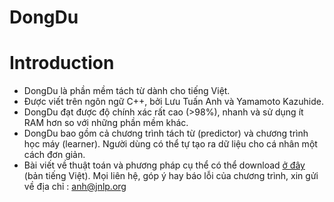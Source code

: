 DongDu
=======================

# Introduction
- DongDu là phần mềm tách từ dành cho tiếng Việt.
- Được viết trên ngôn ngữ C++, bởi Lưu Tuấn Anh và Yamamoto Kazuhide.
- DongDu đạt được độ chính xác rất cao (>98%), nhanh và sử dụng ít RAM hơn so với những phần mềm khác.
- DongDu bao gồm cả chương trình tách từ (predictor) và chương trình học máy (learner). Người dùng có thể tự tạo ra dữ liệu cho cá nhân một cách đơn giản.
- Bài viết về thuật toán và phương pháp cụ thể có thể download [ở đây](http://viet.jnlp.org/dongdu) (bản tiếng Việt).
    Mọi liên hệ, góp ý hay báo lỗi của chương trình, xin gửi về địa chỉ : anh@jnlp.org
